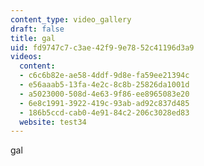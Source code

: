 ```yaml
---
content_type: video_gallery
draft: false
title: gal
uid: fd9747c7-c3ae-42f9-9e78-52c41196d3a9
videos:
  content:
  - c6c6b82e-ae58-4ddf-9d8e-fa59ee21394c
  - e56aaab5-13fa-4e2c-8c8b-25826da1001d
  - a5023000-508d-4e63-9f86-ee8965083e20
  - 6e8c1991-3922-419c-93ab-ad92c837d485
  - 186b5ccd-cab0-4e91-84c2-206c3028ed83
  website: test34
---
```

gal